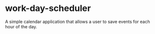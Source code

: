# work-day-scheduler
A simple calendar application that allows a user to save events for each hour of the day.
